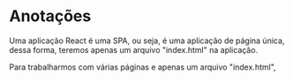 <h1>Anotações</h1>

Uma aplicação React é uma SPA, ou seja, é uma aplicação de página única, dessa forma, teremos apenas um arquivo "index.html" na aplicação.

Para trabalharmos com várias páginas e apenas um arquivo "index.html",

